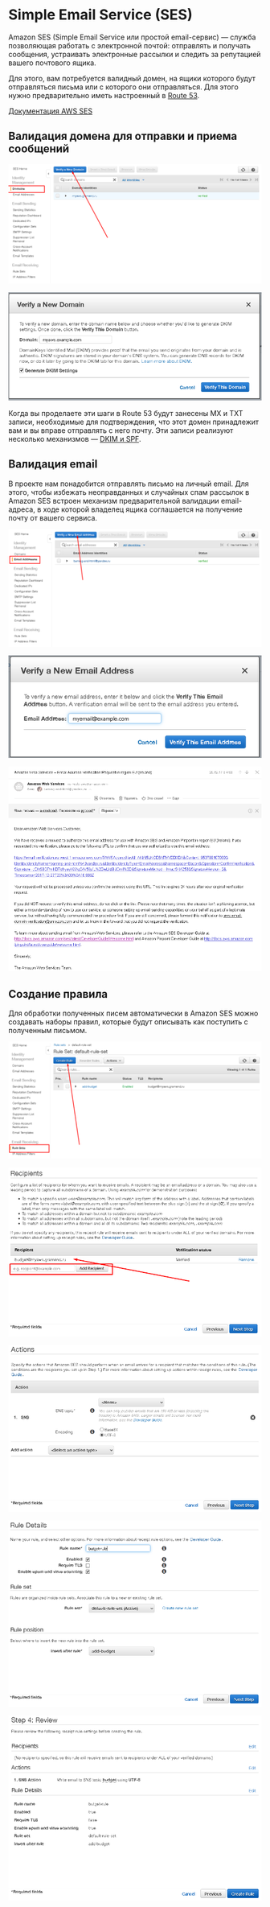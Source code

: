 # Simple Email Service (SES)

Amazon SES (Simple Email Service или простой email-сервис) — служба позволяющая
работать с электронной почтой: отправлять и получать сообщения, устраивать
электронные рассылки и следить за репутацией вашего почтового ящика.

Для этого, вам потребуется валидный домен, на ящики которого будут отправляться письма
или с которого они отправляться. Для этого нужно предварительно иметь настроенный в
[Route 53](../route-53.md).

[Документация AWS SES](https://docs.aws.amazon.com/ses/latest/DeveloperGuide/Welcome.html)

## Валидация домена для отправки и приема сообщений

![Для создания домена, на который будет приходить почта, в вкладке Domains нужно выбрать Verify domain](../img/ses-verify-domain.png)

![Ввести имя домена, а так же попросить Амазон настроить DKIM](../img/ses-verifying.png)

Когда вы проделаете эти шаги в Route 53 будут занесены MX и TXT записи,
необходимые для подтверждения, что этот домен принадлежит вам и вы вправе отправлять с
него почту. Эти записи реализуют несколько механизмов —
[DKIM и SPF](https://habrahabr.ru/post/322616/).

## Валидация email

В проекте нам понадобится отправлять письмо на личный email. Для этого,
чтобы избежать неоправданных и случайных спам рассылок в Amazon SES встроен
механизм предварительной валидации email-адреса, в ходе которой владелец
ящика соглашается на получение почту от вашего сервиса.

![Для этого во вкладке Email Addresses можно выбрать Verify New Email Address.](../img/ses-email-verification.png)

![Ввести email, на который мы хотим получать письма](../img/ses-verifying-email.png)

![И дотвердить верификацию, перейдя по ссылке, полученной в верификационном письме](../img/ses-verifying-mail.png)

## Создание правила

Для обработки полученных писем автоматически в Amazon SES можно создавать
наборы правил, которые будут описывать как поступить с полученным письмом.

![Для этого, нужно зайти в группу правил, и выбрать Create Rule](../img/ses-create-rule-button.png)

![На первом шаге, нам будет предложено перечислить ящики-получатели, с которых мы хотим автоматически обрабатывать почту](../img/ses-rule-add-recipient.png)

![После зададим действия, которые нужно выполнить при получении](../img/ses-rule-actions.png)

![И наконец назовем данное правило, а также опишем цель его создания](../img/ses-rule-set-name.png)

![На последнем шаге нам дадут проверить всю введенную информацию на корректность](../img/ses-rule-summary.png)
